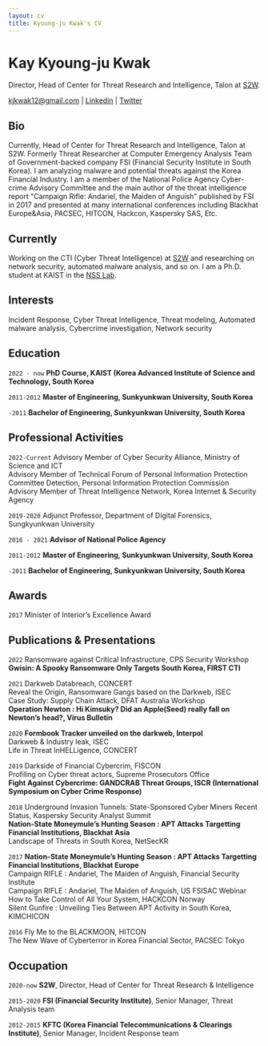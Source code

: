 ```yaml
---
layout: cv
title: Kyoung-ju Kwak's CV
---
```

# Kay Kyoung-ju Kwak

Director, Head of Center for Threat Research and Intelligence, Talon at [S2W](https://s2w.inc/).

<div id="webaddress">
<a href="kjkwak12@gmail.com">kjkwak12@gmail.com</a>
| <a href="https://www.linkedin.com/in/kay-kyoung-ju-kwak-73191664/">Linkedin</a>
| <a href="https://twitter.com/kjkwak12">Twitter</a>
</div>

## Bio
Currently, Head of Center for Threat Research and Intelligence, Talon at S2W. Formerly Threat Researcher at Computer Emergency Analysis Team of Government-backed company FSI (Financial Security Institute in South Korea). I am analyzing malware and potential threats against the Korea Financial Industry. I am a member of the National Police Agency Cyber-crime Advisory Committee and the main author of the threat intelligence report "Campaign Rifle: Andariel, the Maiden of Anguish" published by FSI in 2017 and presented at many international conferences including Blackhat Europe&Asia, PACSEC, HITCON, Hackcon, Kaspersky SAS, Etc.

## Currently

Working on the CTI (Cyber Threat Intelligence) at [S2W](https://s2w.inc/) and researching on network security, automated malware analysis, and so on. 
I am a Ph.D. student at KAIST in the [NSS Lab](https://nss.kaist.ac.kr/).

## Interests

Incident Response, Cyber Threat Intelligence, Threat modeling, Automated malware analysis, Cybercrime investigation, Network security

## Education

`2022 - now`
__PhD Course, KAIST (Korea Advanced Institute of Science and Technology, South Korea__

`2011-2012`
__Master of Engineering, Sunkyunkwan University, South Korea__

`-2011`
__Bachelor of Engineering, Sunkyunkwan University, South Korea__

## Professional Activities

`2022-Current`
Advisory Member of Cyber Security Alliance, Ministry of Science and ICT\
Advisory Member of Technical Forum of Personal Information Protection Committee Detection, Personal Information Protection Commission\
Advisory Member of Threat Intelligence Network, Korea Internet & Security Agency

`2019-2020`
Adjunct Professor, Department of Digital Forensics, Sungkyunkwan University

`2016 - 2021`
__Advisor of National Police Agency__

`2011-2012`
__Master of Engineering, Sunkyunkwan University, South Korea__

`-2011`
__Bachelor of Engineering, Sunkyunkwan University, South Korea__

## Awards

`2017`
Minister of Interior’s Excellence Award


## Publications & Presentations

<!-- A list is also available [online](http://scholar.google.co.uk/citations?user=LTOTl0YAAAAJ) -->

`2022`
Ransomware against Critical Infrastructure, CPS Security Workshop\
__Gwisin: A Spooky Ransomware Only Targets South Korea, FIRST CTI__

`2021`
Darkweb Databreach, CONCERT\
Reveal the Origin, Ransomware Gangs based on the Darkweb, ISEC\
Case Study: Supply Chain Attack, DFAT Australia Workshop\
__Operation Newton : Hi Kimsuky? Did an Apple(Seed) really fall on Newton’s head?, Virus Bulletin__

`2020`
__Formbook Tracker unveiled on the darkweb, Interpol__\
Darkweb & Industry leak, ISEC\
Life in Threat InHELLigence, CONCERT

`2019`
Darkside of Financial Cybercrim, FISCON\
Profiling on Cyber threat actors, Supreme Prosecutors Office\
__Fight Against Cybercrime: GANDCRAB Threat Groups, ISCR (International Symposium on Cyber Crime Response)__

`2018`
Underground Invasion Tunnels: State-Sponsored Cyber Miners Recent Status, Kaspersky Security Analyst Summit\
__Nation-State Moneymule’s Hunting Season : APT Attacks Targetting Financial Institutions, Blackhat Asia__\
Landscape of Threats in South Korea, NetSecKR

`2017`
__Nation-State Moneymule’s Hunting Season : APT Attacks Targetting Financial Institutions, Blackhat Europe__\
Campaign RIFLE : Andariel, The Maiden of Anguish, Financial Security Institute\
Campaign RIFLE : Andariel, The Maiden of Anguish, US FSISAC Webinar\
How to Take Control of All Your System, HACKCON Norway\
Silent Gunfire : Unveiling Ties Between APT Activity in South Korea, KIMCHICON

`2016`
Fly Me to the BLACKMOON, HITCON\
The New Wave of Cyberterror in Korea Financial Sector, PACSEC Tokyo

## Occupation
`2020-now`
__S2W__, Director, Head of Center for Threat Research & Intelligence

`2015-2020`
__FSI (Financial Security Institute)__, Senior Manager, Threat Analysis team

`2012-2015`
__KFTC (Korea Financial Telecommunications & Clearings Institute)__, Senior Manager, Incident Response team



<!-- ### Footer

Last updated: June 2022 -->


